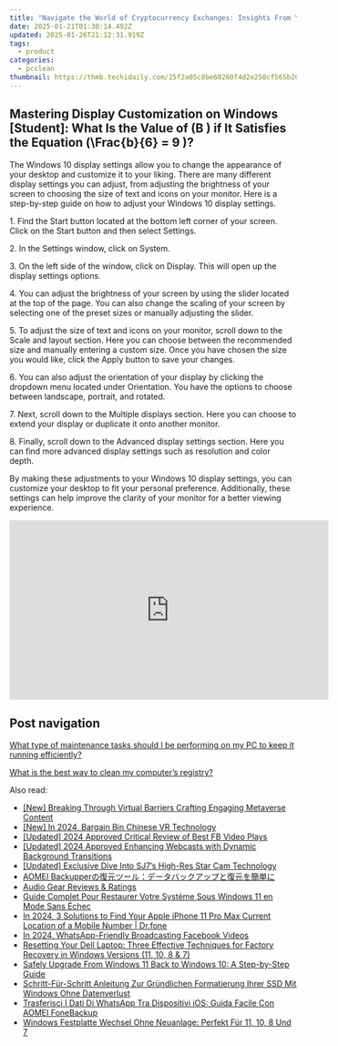 ```yaml
---
title: "Navigate the World of Cryptocurrency Exchanges: Insights From YL Software Experts"
date: 2025-01-21T01:30:14.492Z
updated: 2025-01-26T21:12:31.919Z
tags:
  - product
categories:
  - pcclean
thumbnail: https://thmb.techidaily.com/25f2a05c8be60260f4d2e250cf565b20fcb8e042ff2a6a838a8d8235c347643c.jpg
---
```


## Mastering Display Customization on Windows [Student]: What Is the Value of \(B \) if It Satisfies the Equation \(\Frac{b}{6} = 9 \)?

The Windows 10 display settings allow you to change the appearance of your desktop and customize it to your liking. There are many different display settings you can adjust, from adjusting the brightness of your screen to choosing the size of text and icons on your monitor. Here is a step-by-step guide on how to adjust your Windows 10 display settings. 

1\. Find the Start button located at the bottom left corner of your screen. Click on the Start button and then select Settings.

2\. In the Settings window, click on System.

3\. On the left side of the window, click on Display. This will open up the display settings options. 

4\. You can adjust the brightness of your screen by using the slider located at the top of the page. You can also change the scaling of your screen by selecting one of the preset sizes or manually adjusting the slider.

5\. To adjust the size of text and icons on your monitor, scroll down to the Scale and layout section. Here you can choose between the recommended size and manually entering a custom size. Once you have chosen the size you would like, click the Apply button to save your changes.

6\. You can also adjust the orientation of your display by clicking the dropdown menu located under Orientation. You have the options to choose between landscape, portrait, and rotated.

7\. Next, scroll down to the Multiple displays section. Here you can choose to extend your display or duplicate it onto another monitor.

8\. Finally, scroll down to the Advanced display settings section. Here you can find more advanced display settings such as resolution and color depth. 

By making these adjustments to your Windows 10 display settings, you can customize your desktop to fit your personal preference. Additionally, these settings can help improve the clarity of your monitor for a better viewing experience.

<!-- affiliate ads begin -->
<iframe width="560" height="315" src="https://www.youtube.com/embed/xtylXDY9YfA?si=VonzSiDFGCpJm2uC" title="YouTube video player" frameborder="0" allow="accelerometer; autoplay; clipboard-write; encrypted-media; gyroscope; picture-in-picture; web-share" referrerpolicy="strict-origin-when-cross-origin" allowfullscreen></iframe>
<!-- affiliate ads end -->

## Post navigation

[What type of maintenance tasks should I be performing on my PC to keep it running efficiently?](https://tools.techidaily.com/pcclean/products/)

[What is the best way to clean my computer’s registry?](https://tools.techidaily.com/pcclean/products/)

<ins class="adsbygoogle"
     style="display:block"
     data-ad-format="autorelaxed"
     data-ad-client="ca-pub-7571918770474297"
     data-ad-slot="1223367746"></ins>

<ins class="adsbygoogle"
     style="display:block"
     data-ad-client="ca-pub-7571918770474297"
     data-ad-slot="8358498916"
     data-ad-format="auto"
     data-full-width-responsive="true"></ins>

<span class="atpl-alsoreadstyle">Also read:</span>
<div><ul>
<li><a href="https://fox-glue.techidaily.com/new-breaking-through-virtual-barriers-crafting-engaging-metaverse-content/"><u>[New] Breaking Through Virtual Barriers Crafting Engaging Metaverse Content</u></a></li>
<li><a href="https://article-helps.techidaily.com/new-in-2024-bargain-bin-chinese-vr-technology/"><u>[New] In 2024, Bargain Bin Chinese VR Technology</u></a></li>
<li><a href="https://facebook-videos.techidaily.com/updated-2024-approved-critical-review-of-best-fb-video-plays/"><u>[Updated] 2024 Approved Critical Review of Best FB Video Plays</u></a></li>
<li><a href="https://fox-helps.techidaily.com/updated-2024-approved-enhancing-webcasts-with-dynamic-background-transitions/"><u>[Updated] 2024 Approved Enhancing Webcasts with Dynamic Background Transitions</u></a></li>
<li><a href="https://some-knowledge.techidaily.com/updated-exclusive-dive-into-sj7s-high-res-star-cam-technology/"><u>[Updated] Exclusive Dive Into SJ7’s High-Res Star Cam Technology</u></a></li>
<li><a href="https://win-hot.techidaily.com/1728500596595-aomei-backupper/"><u>AOMEI Backupperの復元ツール：データバックアップと復元を簡単に</u></a></li>
<li><a href="https://video-capture.techidaily.com/audio-gear-reviews-and-ratings/"><u>Audio Gear Reviews & Ratings</u></a></li>
<li><a href="https://win-hot.techidaily.com/guide-complet-pour-restaurer-votre-systeme-sous-windows-11-en-mode-sans-echec/"><u>Guide Complet Pour Restaurer Votre Système Sous Windows 11 en Mode Sans Échec</u></a></li>
<li><a href="https://ios-location-track.techidaily.com/in-2024-3-solutions-to-find-your-apple-iphone-11-pro-max-current-location-of-a-mobile-number-drfone-by-drfone-virtual-ios/"><u>In 2024, 3 Solutions to Find Your Apple iPhone 11 Pro Max Current Location of a Mobile Number | Dr.fone</u></a></li>
<li><a href="https://facebook-clips.techidaily.com/in-2024-whatsapp-friendly-broadcasting-facebook-videos/"><u>In 2024, WhatsApp-Friendly Broadcasting Facebook Videos</u></a></li>
<li><a href="https://win-hot.techidaily.com/resetting-your-dell-laptop-three-effective-techniques-for-factory-recovery-in-windows-versions-11-10-8-and-7/"><u>Resetting Your Dell Laptop: Three Effective Techniques for Factory Recovery in Windows Versions (11, 10, 8 & 7)</u></a></li>
<li><a href="https://win-hot.techidaily.com/safely-upgrade-from-windows-11-back-to-windows-10-a-step-by-step-guide/"><u>Safely Upgrade From Windows 11 Back to Windows 10: A Step-by-Step Guide</u></a></li>
<li><a href="https://win-hot.techidaily.com/schritt-fur-schritt-anleitung-zur-grundlichen-formatierung-ihrer-ssd-mit-windows-ohne-datenverlust/"><u>Schritt-Für-Schritt Anleitung Zur Gründlichen Formatierung Ihrer SSD Mit Windows Ohne Datenverlust</u></a></li>
<li><a href="https://win-hot.techidaily.com/trasferisci-i-dati-di-whatsapp-tra-dispositivi-ios-guida-facile-con-aomei-fonebackup/"><u>Trasferisci I Dati Di WhatsApp Tra Dispositivi iOS: Guida Facile Con AOMEI FoneBackup</u></a></li>
<li><a href="https://win-hot.techidaily.com/windows-festplatte-wechsel-ohne-neuanlage-perfekt-fur-11-10-8-und-7/"><u>Windows Festplatte Wechsel Ohne Neuanlage: Perfekt Für 11, 10, 8 Und 7</u></a></li>
</ul></div>

